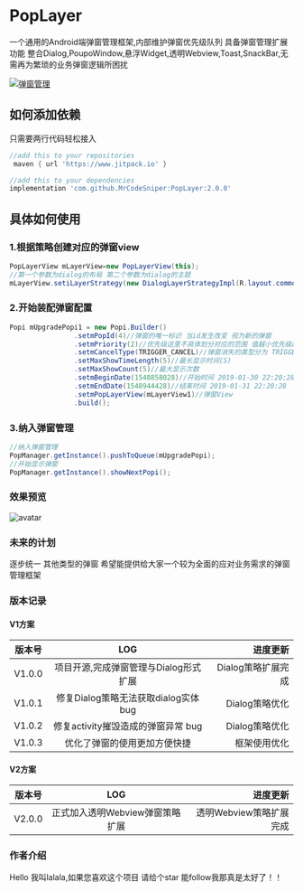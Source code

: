 # PopLayer
一个通用的Android端弹窗管理框架,内部维护弹窗优先级队列 具备弹窗管理扩展功能 整合Dialog,PoupoWindow,悬浮Widget,透明Webview,Toast,SnackBar,无需再为繁琐的业务弹窗逻辑所困扰

 <a href="http://www.apache.org/licenses/LICENSE-2.0">
    <img src="http://img.shields.io/badge/PopLayer-v2.0.0-blue.svg?style=flat-square" alt="弹窗管理" />
  </a>
 
## 如何添加依赖

只需要两行代码轻松接入

```groovy
//add this to your repositories
 maven { url 'https://www.jitpack.io' }

//add this to your dependencies
implementation 'com.github.MrCodeSniper:PopLayer:2.0.0'
```

## 具体如何使用


### 1.根据策略创建对应的弹窗view

```java
PopLayerView mLayerView=new PopLayerView(this);
//第一个参数为dialog的布局 第二个参数为dialog的主题
mLayerView.setiLayerStrategy(new DialogLayerStrategyImpl(R.layout.common_dialog_upgrade_app,R.style.FullTransDialog));
```

### 2.开始装配弹窗配置

```java
Popi mUpgradePopi1 = new Popi.Builder()
                .setmPopId(4)//弹窗的唯一标识 当id发生改变 视为新的弹窗
                .setmPriority(2)//优先级这里不具体划分对应的范围 值越小优先级越高
                .setmCancelType(TRIGGER_CANCEL)//弹窗消失的类型分为 TRIGGER_CANCEL(触摸消失) COUNTDOWN_CANCEL (延时消失)
                .setMaxShowTimeLength(5)//最长显示时间(S)
                .setMaxShowCount(5)//最大显示次数
                .setmBeginDate(1548858028)//开始时间 2019-01-30 22:20:28
                .setmEndDate(1548944428)//结束时间 2019-01-31 22:20:28
                .setmPopLayerView(mLayerView1)//弹窗View
                .build();
```

### 3.纳入弹窗管理

```java
//纳入弹窗管理
PopManager.getInstance().pushToQueue(mUpgradePopi);
//开始显示弹窗
PopManager.getInstance().showNextPopi();
```
### 效果预览

![avatar](https://user-gold-cdn.xitu.io/2019/1/31/1689fff4be066237?imageslim)

### 未来的计划

逐步统一 其他类型的弹窗 希望能提供给大家一个较为全面的应对业务需求的弹窗管理框架

### 版本记录


#### V1方案

版本号|LOG|进度更新
--|:--:|--:
V1.0.0|项目开源,完成弹窗管理与Dialog形式扩展|Dialog策略扩展完成
V1.0.1|修复Dialog策略无法获取dialog实体bug|Dialog策略优化
V1.0.2|修复activity摧毁造成的弹窗异常 bug|Dialog策略优化
V1.0.3|优化了弹窗的使用更加方便快捷|框架使用优化

#### V2方案

版本号|LOG|进度更新
--|:--:|--:
V2.0.0|正式加入透明Webview弹窗策略扩展|透明Webview策略扩展完成




### 作者介绍

Hello 我叫lalala,如果您喜欢这个项目 请给个star 能follow我那真是太好了！！
